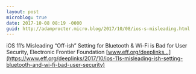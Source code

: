 ```yaml
---
layout: post
microblog: true
date: 2017-10-08 08:19 -0000
guid: http://adamprocter.micro.blog/2017/10/08/ios-s-misleading.html
---
```

iOS 11’s Misleading “Off-ish” Setting for Bluetooth & Wi-Fi is Bad for User Security, Electronic Frontier Foundation [www.eff.org/deeplinks...](https://www.eff.org/deeplinks/2017/10/ios-11s-misleading-ish-setting-bluetooth-and-wi-fi-bad-user-security)
